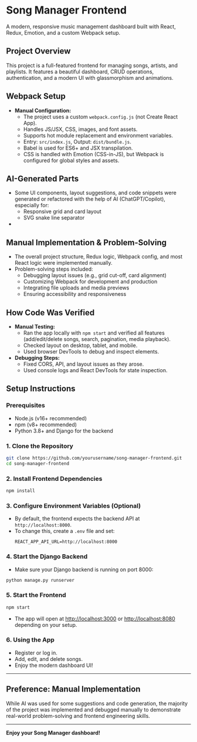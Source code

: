 # Song Manager Frontend

A modern, responsive music management dashboard built with React, Redux, Emotion, and a custom Webpack setup.

## Project Overview

This project is a full-featured frontend for managing songs, artists, and playlists. It features a beautiful dashboard, CRUD operations, authentication, and a modern UI with glassmorphism and animations.

## Webpack Setup

- **Manual Configuration:**
  - The project uses a custom `webpack.config.js` (not Create React App).
  - Handles JS/JSX, CSS, images, and font assets.
  - Supports hot module replacement and environment variables.
  - Entry: `src/index.js`, Output: `dist/bundle.js`.
  - Babel is used for ES6+ and JSX transpilation.
  - CSS is handled with Emotion (CSS-in-JS), but Webpack is configured for global styles and assets.

## AI-Generated Parts

- Some UI components, layout suggestions, and code snippets were generated or refactored with the help of AI (ChatGPT/Copilot), especially for:
  - Responsive grid and card layout
  - SVG snake line separator
-

## Manual Implementation & Problem-Solving

- The overall project structure, Redux logic, Webpack config, and most React logic were implemented manually.
- Problem-solving steps included:
  - Debugging layout issues (e.g., grid cut-off, card alignment)
  - Customizing Webpack for development and production
  - Integrating file uploads and media previews
  - Ensuring accessibility and responsiveness

## How Code Was Verified

- **Manual Testing:**
  - Ran the app locally with `npm start` and verified all features (add/edit/delete songs, search, pagination, media playback).
  - Checked layout on desktop, tablet, and mobile.
  - Used browser DevTools to debug and inspect elements.
- **Debugging Steps:**
  - Fixed CORS, API, and layout issues as they arose.
  - Used console logs and React DevTools for state inspection.

## Setup Instructions

### Prerequisites

- Node.js (v16+ recommended)
- npm (v8+ recommended)
- Python 3.8+ and Django for the backend

### 1. Clone the Repository

```bash
git clone https://github.com/yourusername/song-manager-frontend.git
cd song-manager-frontend
```

### 2. Install Frontend Dependencies

```bash
npm install
```

### 3. Configure Environment Variables (Optional)

- By default, the frontend expects the backend API at `http://localhost:8000`.
- To change this, create a `.env` file and set:
  ```
  REACT_APP_API_URL=http://localhost:8000
  ```

### 4. Start the Django Backend

- Make sure your Django backend is running on port 8000:

```bash
python manage.py runserver
```

### 5. Start the Frontend

```bash
npm start
```

- The app will open at [http://localhost:3000](http://localhost:3000) or [http://localhost:8080](http://localhost:8080) depending on your setup.

### 6. Using the App

- Register or log in.
- Add, edit, and delete songs.
- Enjoy the modern dashboard UI!

---

## Preference: Manual Implementation

While AI was used for some suggestions and code generation, the majority of the project was implemented and debugged manually to demonstrate real-world problem-solving and frontend engineering skills.

---

**Enjoy your Song Manager dashboard!**
